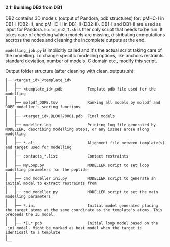 #### 2.1: Building DB2 from DB1
DB2 contains 3D models (output of Pandora, pdb structures) for: pMHC-I in DB1-I (DB2-I), and pMHC-II in DB1-II (DB2-II). DB1-I and DB1-II are used as input for Pandora. 
`build_db2_I.sh` is ther only script that needs to be run. It takes care of checking which models are missing, distributing computations accross the nodes and cleaning the incomplete outputs at the end.

`modelling_job.py` is implicitly called and it's the actual script taking care of the modelling. To change specific modelling options, like anchors restraints standard deviation, number of models, C domain etc., modify this script.

Output folder structure (after cleaning with clean_outputs.sh):

```
│── <target_id>_<template_id>
│   │
│   ├── <template_id>.pdb           Template pdb file used for the modelling
│   │
│   ├── molpdf_DOPE.tsv             Ranking all models by molpdf and DOPE modeller's scoring functions
│   │
│   ├── <target_id>.BL00??0001.pdb  Final models
│   │
│   ├── modeller.log                Printing log file generated by MODELLER, describing modelling steps, or any issues arose along modelling
│   │
│   ├── *.ali                       Alignment file between template(s) and target used for modelling
│   │
│   ├── contacts_*.list             Contact restraints
│   │
│   ├── MyLoop.py                   MODELLER script to set loop modelling parameters for the peptide
│   │
│   ├── cmd_modeller_ini.py         MODELLER script to generate an initial model to extract restraints from
│   │
│   ├── cmd_modeller.py             MODELLER script to set the main modelling parameters
│   │
│   ├── *.ini                       Initial model generated placing the target atoms at the same coordinate as the template's atoms. This preceeds the IL model.
│   │
│   ├── *IL*.pdb                    Initial loop model based on the .ini model. Might be marked as best model when the target is identicatl to a template
│
└──
```